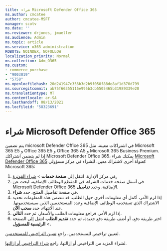 ```yaml
---
title: شراء Microsoft Defender Office 365
ms.author: cmcatee
author: cmcatee-MSFT
manager: scotv
ms.date: ''
ms.reviewer: drjones, jmueller
ms.audience: Admin
ms.topic: article
ms.service: o365-administration
ROBOTS: NOINDEX, NOFOLLOW
localization_priority: Normal
ms.collection: Adm_O365
ms.custom:
- commerce_purchase
- "9003019"
- "5758"
ms.openlocfilehash: 20d241947c356b3d2b9f050f88de8af1d370d799
ms.sourcegitcommit: ab75f66355116e995b3cb5505465b31989339e28
ms.translationtype: MT
ms.contentlocale: ar-SA
ms.lasthandoff: 08/13/2021
ms.locfileid: "58323691"
---
```

# <a name="purchase-microsoft-defender-for-office-365"></a>شراء Microsoft Defender Office 365

يتم تضمين microsoft Defender Office 365 في اشتراكات معينة، مثل Microsoft 365 E5 و Office 365 E5 و Office 365 A5 و Microsoft 365 Business Premium. إذا لم يتضمن اشتراكك Microsoft Defender Office 365، يمكنك شراء [Microsoft Defender Office 365](https://docs.microsoft.com/microsoft-365/security/office-365-security/office-365-atp) كعنواة أخرى لاشتراك معين. للشراء في مركز مسؤولي Microsoft 365:

1. في مركز الإدارة، انتقل إلى **صفحة خدمات**  >  [شراء الفوترة.](https://go.microsoft.com/fwlink/p/?linkid=868433)
2. في أسفل صفحة  خدمات الشراء،  في المقطع الوظائف الإضافية، ابحث عن Microsoft Defender Office 365 الإضافية، وحدد **تفاصيل**.
3. في صفحة تفاصيل المنتج، حدد **شراء**.
4. إذا لزم الأمر، أكمل أي معلومات أخرى حول الطلب. قد تتضمن هذه المعلومات تحديد الاشتراك الذي تستخدمه الوظائف الإضافية وعدد المستخدمين الذين سيستخدمونها. عند الانتهاء، حدد **سحب الآن**.
5. إذا لزم الأمر، فراجع معلومات الطلب والأسعار، ثم حدد **التالي**.
6. اختر طريقة دفع، أو أضف طريقة دفع جديدة، ثم حدد **تقديم الطلب** انتقل إلى الصفحة  >  **الرئيسية للمسؤول.**

لتعيين تراخيص للمستخدمين، راجع [تعيين التراخيص للمستخدمين](https://docs.microsoft.com/microsoft-365/admin/manage/assign-licenses-to-users).

لشراء المزيد من التراخيص أو إزالتها، راجع [شراء التراخيص أو إزالتها](https://docs.microsoft.com/microsoft-365/commerce/licenses/buy-licenses#buy-or-remove-licenses-for-your-business-subscription).